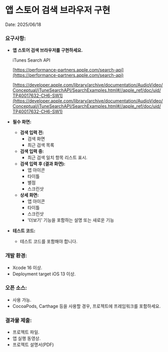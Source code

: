 # 앱 스토어 검색 브라우저 구현

Date: 2025/06/18

### **요구사항:**

- **앱 스토어 검색 브라우저를 구현하세요.**
    
    iTunes Search API
    
    [https://performance-partners.apple.com/search-api](https://performance-partners.apple.com/search-api)
    
    [https://developer.apple.com/library/archive/documentation/AudioVideo/Conceptual/iTuneSearchAPI/SearchExamples.html#//apple_ref/doc/uid/TP40017632-CH6-SW1](https://developer.apple.com/library/archive/documentation/AudioVideo/Conceptual/iTuneSearchAPI/SearchExamples.html#//apple_ref/doc/uid/TP40017632-CH6-SW1) 
    
- **필수 화면:**
    - **검색 입력 전:**
        - 검색 화면
        - 최근 검색 목록
    - **검색 입력 중:**
        - 최근 검색 일치 항목 리스트 표시.
    - **검색 입력 후 (결과 화면):**
        - 앱 아이콘
        - 타이틀
        - 별점
        - 스크린샷
    - **상세 화면:**
        - 앱 아이콘
        - 타이틀
        - 스크린샷
        - '더보기' 기능을 포함하는 설명 또는 새로운 기능
- **테스트 코드:**
    - 테스트 코드를 포함해야 합니다.

### **개발 환경:**

- Xcode 16 이상.
- Deployment target iOS 13 이상.

### **오픈 소스:**

- 사용 가능.
- CocoaPods, Carthage 등을 사용할 경우, 프로젝트에 프레임워크를 포함하세요.

### **결과물 제출:**

- 프로젝트 파일.
- 앱 실행 동영상.
- 프로젝트 설명서(PDF)
